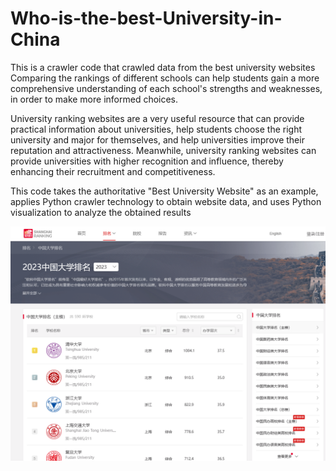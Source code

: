 # Who-is-the-best-University-in-China
This is a crawler code that crawled data from the best university websites
Comparing the rankings of different schools can help students gain a more comprehensive understanding of each school's strengths and weaknesses, in order to make more informed choices.

University ranking websites are a very useful resource that can provide practical information about universities, help students choose the right university and major for themselves, and help universities improve their reputation and attractiveness. Meanwhile, university ranking websites can provide universities with higher recognition and influence, thereby enhancing their recruitment and competitiveness.

This code takes the authoritative "Best University Website" as an example, applies Python crawler technology to obtain website data, and uses Python visualization to analyze the obtained results

![image](https://github.com/Chris-Zouchenyu/Who-is-the-best-University-in-China/blob/main/img.png)
